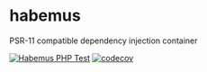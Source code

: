 # habemus
PSR-11 compatible dependency injection container

[![Habemus PHP Test](https://github.com/brenoroosevelt/habemus/actions/workflows/php.yml/badge.svg)](https://github.com/brenoroosevelt/habemus/actions/workflows/php.yml)
[![codecov](https://codecov.io/gh/brenoroosevelt/habemus/branch/main/graph/badge.svg?token=S1QBA18IBX)](https://codecov.io/gh/brenoroosevelt/habemus)
